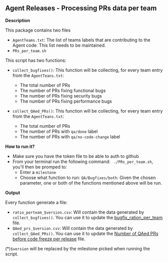 ## Agent Releases - Processing PRs data per team

**Description**

This package contains two files

* `AgentTeams.txt`: The list of teams labels that are contributing to the Agent code. This list needs to be maintained.
* `PRs_per_team.sh`  

This script has two functions:
- `collect_bugfixes()`: This function will be collecting, for every team entry from the `AgentTeans.txt`:
  * The total number of PRs
  * The number of PRs fixing functional bugs
  * The number of PRs fixing security bugs
  * The number of PRs fixing performance bugs

- `collect_QAed_PRs()`: This function will be collecting, for every team entry from the `AgentTeans.txt`:
  * The total number of PRs
  * The number of PRs with `qa/done` label
  * The number of PRs with `qa/no-code-change` label

**How to run it?**
- Make sure you have the token file to be able to auth to github
- From your terminal run the following command: ` ./PRs_per_team.sh`, you'll then be promped to:
  - Enter a `milestone`
  - Choose what function to run: `QA/Bugfixes/both`: Given the chosen parameter, one or both of the functions mentioned above will be run.

**Output**

Every function generate a file:
* `ratio_perteam_$version.csv`: Will contain the data generated by `collect_bugfixes()`. You can use it to update the [bugfix_ration_per_team](https://docs.google.com/spreadsheets/d/1gLFxRx1bBDVBMb24aRAtAN2MeevTFnK7Sz3mSFoL1F8/edit#gid=1313700550) file.
* `QAed_prs_$version.csv`: Will contain the data generated by `collect_QAed_PRs()`. You can use it to update the [Number of QAed PRs before code freeze per release](https://docs.google.com/spreadsheets/d/183di6QOfH-7clTnwvXnhG7J-SzlFhQ8bRcKx6fSYUlg/edit#gid=0) file.

(*)`$version` will be replaced by the milestone picked when running the script.